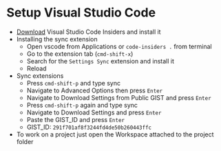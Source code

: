 # Setup Visual Studio Code

* [Download](https://code.visualstudio.com/insiders/) Visual Studio Code Insiders and install it
* Installing the sync extension
  * Open vscode from Applications or `code-insiders .` from terminal
  * Go to the extension tab (`cmd-shift-x`)
  * Search for the `Settings Sync` extension and install it
  * Reload
* Sync extensions
  * Press `cmd-shift-p` and type sync
  * Navigate to Advanced Options then press `Enter`
  * Navigate to Download Settings from Public GIST and press `Enter`
  * Press `cmd-shift-p` again and type sync
  * Navigate to Download Settings and press `Enter`
  * Paste the GIST_ID and press `Enter`
  * GIST_ID: `291f701af8f3244fd4de50b260443ffc`
* To work on a project just open the Workspace attached to the project folder
